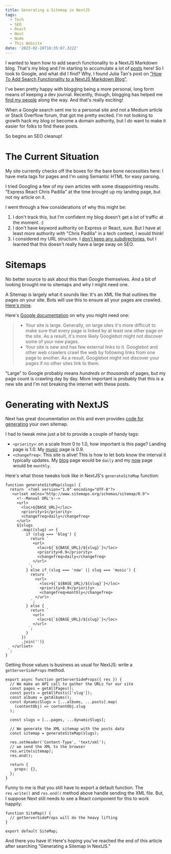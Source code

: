 ```yaml
---
title: Generating a Sitemap in NextJS
tags:
  - Tech
  - SEO
  - React
  - Next
  - Node
  - This Website
date: '2023-02-28T10:35:07.322Z'
---
```


I wanted to learn how to add search functionality to a NextJS Markdown blog. That's my blog and I'm starting to accumulate a lot of [posts](/blog) here! So I took to Google, and what did I find? Why, I found Julia Tan's post on ["How To Add Search Functionality to a NextJS Markdown Blog"](https://bionicjulia.com/blog/add-search-functionality-nextjs-markdown-blog-part-1).

I've been pretty happy with blogging being a more personal, long form means of keeping a dev journal. Recently, though, blogging has helped me [find my people](/findyourpeople) along the way. And that's really exciting! 

When a Google search sent me to a personal site and not a Medium article or Stack Overflow forum, that got me pretty excited. I'm not looking to growth hack my blog or become a domain authority, but I *do* want to make it easier for folks to find these posts. 

So begins an SEO cleanup!

# The Current Situation

My site currently checks off the boxes for the bare bone necessities here: I have meta tags for pages and I'm using Semantic HTML for easy parsing.

I tried Googling a few of my own articles with some disappointing results. "Express React Chris Padilla" at the time brought up my landing page, but not my article on it. 

I went through a few considerations of why this might be:

1. I don't track this, but I'm confident my blog doesn't get a lot of traffic at the moment. :)
2. I don't have keyword authority on Express or React, sure. But I have at least *more* authority  with "Chris Padilla" in a tech context, I would think!
3. I considered my URL structure. I [don't keep any subdirectories](/nextrerouting), but I learned that this doesn't really have a large sway on SEO.

# Sitemaps

No better source to ask about this than Google themselves. And a bit of looking brought me to sitemaps and why I might need one. 

A Sitemap is largely what it sounds like: It's an XML file that outlines the pages on your site. Bots will use this to ensure all your pages are crawled. [Here's mine](/sitemap.xml).

Here's [Google documentation](https://developers.google.com/search/docs/crawling-indexing/sitemaps/overview) on why you might need one:

> - Your site is large. Generally, on large sites it's more difficult to make sure that every page is linked by at least one other page on the site. As a result, it's more likely Googlebot might not discover some of your new pages.
> - Your site is new and has few external links to it. Googlebot and other web crawlers crawl the web by following links from one page to another. As a result, Googlebot might not discover your pages if no other sites link to them.

"Large" to Google probably means *hundreds or thousands* of pages, but my page count is crawling day by day. More important is probably that this is a new site and I'm not breaking the internet with these posts.

# Generating with NextJS

Next has great documentation on this and even provides [code for generating](https://nextjs.org/learn/seo/crawling-and-indexing/xml-sitemaps) your own sitemap.

I had to tweak mine just a bit to provide a couple of handy tags:

- `<priority>`: on a scale from 0 to 1.0, how important is this page? Landing page is 1.0. My [music](/music) page is 0.9.
- `<changefreq>`: This site is alive! This is how to let bots know the interval it typically updates. My [blog](/blog) page would be `daily` and my [now](/now) page would be `monthly`.

Here's what those tweaks look like in NextJS's `generateSiteMap` function:

```
function generateSiteMap(slugs) {
  return `<?xml version="1.0" encoding="UTF-8"?>
   <urlset xmlns="http://www.sitemaps.org/schemas/sitemap/0.9">
     <!--Manual URL's-->
     <url>
       <loc>${BASE_URL}</loc>
       <priority>1</priority>
       <changefreq>daily</changefreq>
     </url>
     ${slugs
       .map((slug) => {
         if (slug === 'blog') {
           return `
            <url>
              <loc>${`${BASE_URL}/${slug}`}</loc>
              <priority>0.9</priority>
              <changefreq>daily</changefreq>
            </url>
          `;
         } else if (slug === 'now' || slug === 'music') {
           return `
             <url>
               <loc>${`${BASE_URL}/${slug}`}</loc>
               <priority>0.9</priority>
               <changefreq>monthly</changefreq>
             </url>
           `;
         } else {
           return `
            <url>
              <loc>${`${BASE_URL}/${slug}`}</loc>
            </url>
          `;
         }
       })
       .join('')}
   </urlset>
 `;
}
```

Getting those values is business as usual for NextJS: write a `getServerSideProps` method.

```
export async function getServerSideProps({ res }) {
  // We make an API call to gather the URLs for our site
  const pages = getAllPages();
  const posts = getAllPosts(['slug']);
  const albums = getAlbums();
  const dynamicSlugs = [...albums, ...posts].map(
    (contentObj) => contentObj.slug
  );

  const slugs = [...pages, ...dynamicSlugs];

  // We generate the XML sitemap with the posts data
  const sitemap = generateSiteMap(slugs);

  res.setHeader('Content-Type', 'text/xml');
  // we send the XML to the browser
  res.write(sitemap);
  res.end();

  return {
    props: {},
  };
}
```

Funny to me is that you still have to export a default function. The `res.write()` and `res.end()` method above handle sending the XML file. But, I suppose Next still needs to see a React component for this to work happily:

```
function SiteMap() {
  // getServerSideProps will do the heavy lifting
}

export default SiteMap;
```

And there you have it! Here's hoping you've reached the end of this article after searching "Generating a Sitemap in NextJS." 